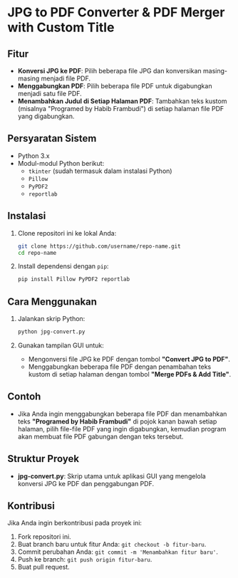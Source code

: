 
# JPG to PDF Converter & PDF Merger with Custom Title

## Fitur
- **Konversi JPG ke PDF**: Pilih beberapa file JPG dan konversikan masing-masing menjadi file PDF.
- **Menggabungkan PDF**: Pilih beberapa file PDF untuk digabungkan menjadi satu file PDF.
- **Menambahkan Judul di Setiap Halaman PDF**: Tambahkan teks kustom (misalnya "Programed by Habib Frambudi") di setiap halaman file PDF yang digabungkan.

## Persyaratan Sistem
- Python 3.x
- Modul-modul Python berikut:
  - `tkinter` (sudah termasuk dalam instalasi Python)
  - `Pillow`
  - `PyPDF2`
  - `reportlab`

## Instalasi
1. Clone repositori ini ke lokal Anda:
   ```bash
   git clone https://github.com/username/repo-name.git
   cd repo-name
   ```

2. Install dependensi dengan `pip`:
   ```bash
   pip install Pillow PyPDF2 reportlab
   ```

## Cara Menggunakan
1. Jalankan skrip Python:
   ```bash
   python jpg-convert.py
   ```

2. Gunakan tampilan GUI untuk:
   - Mengonversi file JPG ke PDF dengan tombol **"Convert JPG to PDF"**.
   - Menggabungkan beberapa file PDF dengan penambahan teks kustom di setiap halaman dengan tombol **"Merge PDFs & Add Title"**.

## Contoh
- Jika Anda ingin menggabungkan beberapa file PDF dan menambahkan teks **"Programed by Habib Frambudi"** di pojok kanan bawah setiap halaman, pilih file-file PDF yang ingin digabungkan, kemudian program akan membuat file PDF gabungan dengan teks tersebut.

## Struktur Proyek
- **jpg-convert.py**: Skrip utama untuk aplikasi GUI yang mengelola konversi JPG ke PDF dan penggabungan PDF.
  
## Kontribusi
Jika Anda ingin berkontribusi pada proyek ini:
1. Fork repositori ini.
2. Buat branch baru untuk fitur Anda: `git checkout -b fitur-baru`.
3. Commit perubahan Anda: `git commit -m 'Menambahkan fitur baru'`.
4. Push ke branch: `git push origin fitur-baru`.
5. Buat pull request.

